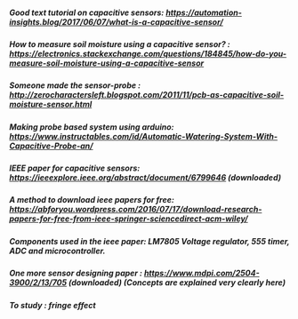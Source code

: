 ##### Good text tutorial on capacitive sensors: https://automation-insights.blog/2017/06/07/what-is-a-capacitive-sensor/

##### How to measure soil moisture using a capacitive sensor? : https://electronics.stackexchange.com/questions/184845/how-do-you-measure-soil-moisture-using-a-capacitive-sensor

##### Someone made the sensor-probe : http://zerocharactersleft.blogspot.com/2011/11/pcb-as-capacitive-soil-moisture-sensor.html

##### Making probe based system using arduino: https://www.instructables.com/id/Automatic-Watering-System-With-Capacitive-Probe-an/

##### IEEE paper for capacitive sensors: https://ieeexplore.ieee.org/abstract/document/6799646  (downloaded)

##### A method to download ieee papers for free: https://abforyou.wordpress.com/2016/07/17/download-research-papers-for-free-from-ieee-springer-sciencedirect-acm-wiley/

##### Components used in the ieee paper: LM7805 Voltage regulator, 555 timer,  ADC and microcontroller.

##### One more sensor designing paper : https://www.mdpi.com/2504-3900/2/13/705 (downloaded) (Concepts are explained very clearly here)

##### To study : fringe effect

